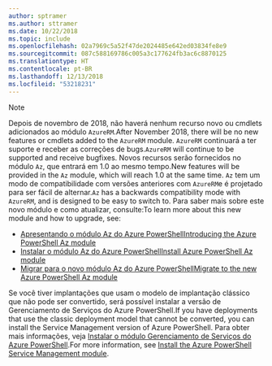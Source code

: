 ```yaml
---
author: sptramer
ms.author: sttramer
ms.date: 10/22/2018
ms.topic: include
ms.openlocfilehash: 02a7969c5a52f47de2024485e642ed03834fe8e9
ms.sourcegitcommit: 087c588169786c005a3c177624fb3ac6c8870125
ms.translationtype: HT
ms.contentlocale: pt-BR
ms.lasthandoff: 12/13/2018
ms.locfileid: "53218231"
---
```

> [!NOTE]
> 
> <span data-ttu-id="1f390-101">Depois de novembro de 2018, não haverá nenhum recurso novo ou cmdlets adicionados ao módulo `AzureRM`.</span><span class="sxs-lookup"><span data-stu-id="1f390-101">After November 2018, there will be no new features or cmdlets added to the `AzureRM` module.</span></span> <span data-ttu-id="1f390-102">`AzureRM` continuará a ter suporte e receber as correções de bugs.</span><span class="sxs-lookup"><span data-stu-id="1f390-102">`AzureRM` will continue to be supported and receive bugfixes.</span></span> <span data-ttu-id="1f390-103">Novos recursos serão fornecidos no módulo `Az`, que entrará em 1.0 ao mesmo tempo.</span><span class="sxs-lookup"><span data-stu-id="1f390-103">New features will be provided in the `Az` module, which will reach 1.0 at the same time.</span></span> <span data-ttu-id="1f390-104">`Az` tem um modo de compatibilidade com versões anteriores com `AzureRM`e é projetado para ser fácil de alternar.</span><span class="sxs-lookup"><span data-stu-id="1f390-104">`Az` has a backwards compatibility mode with `AzureRM`, and is designed to be easy to switch to.</span></span> <span data-ttu-id="1f390-105">Para saber mais sobre este novo módulo e como atualizar, consulte:</span><span class="sxs-lookup"><span data-stu-id="1f390-105">To learn more about this new module and how to upgrade, see:</span></span>
>
> * [<span data-ttu-id="1f390-106">Apresentando o módulo Az do Azure PowerShell</span><span class="sxs-lookup"><span data-stu-id="1f390-106">Introducing the Azure PowerShell Az module</span></span>](/powershell/azure/new-azureps-module-az)
> * [<span data-ttu-id="1f390-107">Instalar o módulo Az do Azure PowerShell</span><span class="sxs-lookup"><span data-stu-id="1f390-107">Install Azure PowerShell Az module</span></span>](/powershell/azure/install-az-ps)
> * [<span data-ttu-id="1f390-108">Migrar para o novo módulo Az do Azure PowerShell</span><span class="sxs-lookup"><span data-stu-id="1f390-108">Migrate to the new Azure PowerShell Az module</span></span>](/powershell/azure/migrate-from-azurerm-to-az)
>
> <span data-ttu-id="1f390-109">Se você tiver implantações que usam o modelo de implantação clássico que não pode ser convertido, será possível instalar a versão de Gerenciamento de Serviços do Azure PowerShell.</span><span class="sxs-lookup"><span data-stu-id="1f390-109">If you have deployments that use the classic deployment model that cannot be converted, you can install the Service Management version of Azure PowerShell.</span></span> <span data-ttu-id="1f390-110">Para obter mais informações, veja [Instalar o módulo Gerenciamento de Serviços do Azure PowerShell](/powershell/azure/servicemanagement/install-azure-ps).</span><span class="sxs-lookup"><span data-stu-id="1f390-110">For more information, see [Install the Azure PowerShell Service Management module](/powershell/azure/servicemanagement/install-azure-ps).</span></span>
